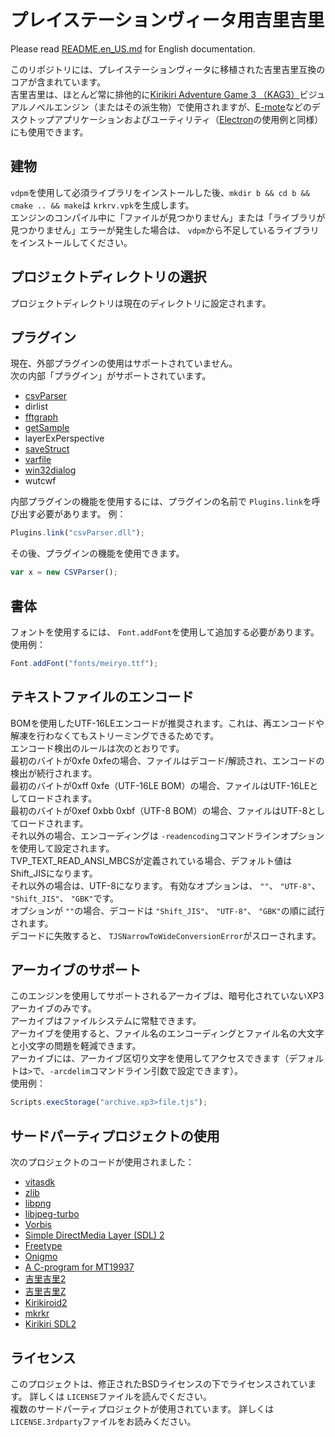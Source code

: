 # プレイステーションヴィータ用吉里吉里

Please read [README.en_US.md](https://github.com/uyjulian/krkrv/blob/master/README.en_US.md) for English documentation.  

このリポジトリには、プレイステーションヴィータに移植された吉里吉里互換のコアが含まれています。  
吉里吉里は、ほとんど常に排他的に[Kirikiri Adventure Game 3 （KAG3）](https://github.com/krkrz/kag3)ビジュアルノベルエンジン（またはその派生物）で使用されますが、[E-mote](https://emote.mtwo.co.jp/)などのデスクトップアプリケーションおよびユーティリティ（[Electron](https://www.electronjs.org/)の使用例と同様）にも使用できます。

## 建物

`vdpm`を使用して必須ライブラリをインストールした後、`mkdir b && cd b && cmake .. && make`は `krkrv.vpk`を生成します。  
エンジンのコンパイル中に「ファイルが見つかりません」または「ライブラリが見つかりません」エラーが発生した場合は、 `vdpm`から不足しているライブラリをインストールしてください。  

## プロジェクトディレクトリの選択

プロジェクトディレクトリは現在のディレクトリに設定されます。

## プラグイン

現在、外部プラグインの使用はサポートされていません。  
次の内部「プラグイン」がサポートされています。
* [csvParser](https://github.com/wtnbgo/csvParser)
* dirlist
* [fftgraph](https://github.com/krkrz/fftgraph)
* [getSample](https://github.com/wtnbgo/getSample)
* layerExPerspective
* [saveStruct](https://github.com/wtnbgo/saveStruct)
* [varfile](https://github.com/wtnbgo/varfile)
* [win32dialog](https://github.com/wtnbgo/win32dialog)
* wutcwf

内部プラグインの機能を使用するには、プラグインの名前で `Plugins.link`を呼び出す必要があります。 例：
```js
Plugins.link("csvParser.dll");
```
その後、プラグインの機能を使用できます。
```js
var x = new CSVParser();
```

## 書体

フォントを使用するには、 `Font.addFont`を使用して追加する必要があります。
使用例：
```js
Font.addFont("fonts/meiryo.ttf");
```

## テキストファイルのエンコード

BOMを使用したUTF-16LEエンコードが推奨されます。これは、再エンコードや解凍を行わなくてもストリーミングできるためです。  
エンコード検出のルールは次のとおりです。  
最初のバイトが0xfe 0xfeの場合、ファイルはデコード/解読され、エンコードの検出が続行されます。  
最初のバイトが0xff 0xfe（UTF-16LE BOM）の場合、ファイルはUTF-16LEとしてロードされます。  
最初のバイトが0xef 0xbb 0xbf（UTF-8 BOM）の場合、ファイルはUTF-8としてロードされます。  
それ以外の場合、エンコーディングは `-readencoding`コマンドラインオプションを使用して設定されます。  
TVP_TEXT_READ_ANSI_MBCSが定義されている場合、デフォルト値はShift_JISになります。  
それ以外の場合は、UTF-8になります。 有効なオプションは、 `""`、 `"UTF-8"`、 `"Shift_JIS"`、 `"GBK"`です。  
オプションが `""`の場合、デコードは `"Shift_JIS"`、 `"UTF-8"`、 `"GBK"`の順に試行されます。  
デコードに失敗すると、 `TJSNarrowToWideConversionError`がスローされます。  

## アーカイブのサポート

このエンジンを使用してサポートされるアーカイブは、暗号化されていないXP3アーカイブのみです。  
アーカイブはファイルシステムに常駐できます。  
アーカイブを使用すると、ファイル名のエンコーディングとファイル名の大文字と小文字の問題を軽減できます。  
アーカイブには、アーカイブ区切り文字を使用してアクセスできます（デフォルトは`>`で、`-arcdelim`コマンドライン引数で設定できます）。  
使用例：  
```js
Scripts.execStorage("archive.xp3>file.tjs");
```

## サードパーティプロジェクトの使用

次のプロジェクトのコードが使用されました：
* [vitasdk](https://github.com/vitasdk)
* [zlib](https://www.zlib.net/)
* [libpng](http://www.libpng.org/)
* [libjpeg-turbo](https://libjpeg-turbo.org/)
* [Vorbis](https://xiph.org/vorbis/)
* [Simple DirectMedia Layer (SDL) 2](https://www.libsdl.org/)
* [Freetype](https://www.freetype.org/)
* [Onigmo](https://github.com/k-takata/Onigmo)
* [A C-program for MT19937](http://www.math.sci.hiroshima-u.ac.jp/~m-mat/MT/VERSIONS/C-LANG/mt19937-64.c)
* [吉里吉里2](https://github.com/krkrz/krkr2)
* [吉里吉里Z](http://krkrz.github.io/)
* [Kirikiroid2](https://github.com/zeas2/Kirikiroid2)
* [mkrkr](https://github.com/zhangguof/mkrkr)
* [Kirikiri SDL2](https://github.com/uyjulian/krkrsdl2)

## ライセンス

このプロジェクトは、修正されたBSDライセンスの下でライセンスされています。 詳しくは `LICENSE`ファイルを読んでください。  
複数のサードパーティプロジェクトが使用されています。 詳しくは `LICENSE.3rdparty`ファイルをお読みください。  
